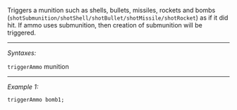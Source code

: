 Triggers a munition such as shells, bullets, missiles, rockets and bombs (`shotSubmunition/shotShell/shotBullet/shotMissile/shotRocket`) as if it did hit.
If ammo uses submunition, then creation of submunition will be triggered.


---
*Syntaxes:*

`triggerAmmo` munition

---
*Example 1:*

```sqf
triggerAmmo bomb1;
```